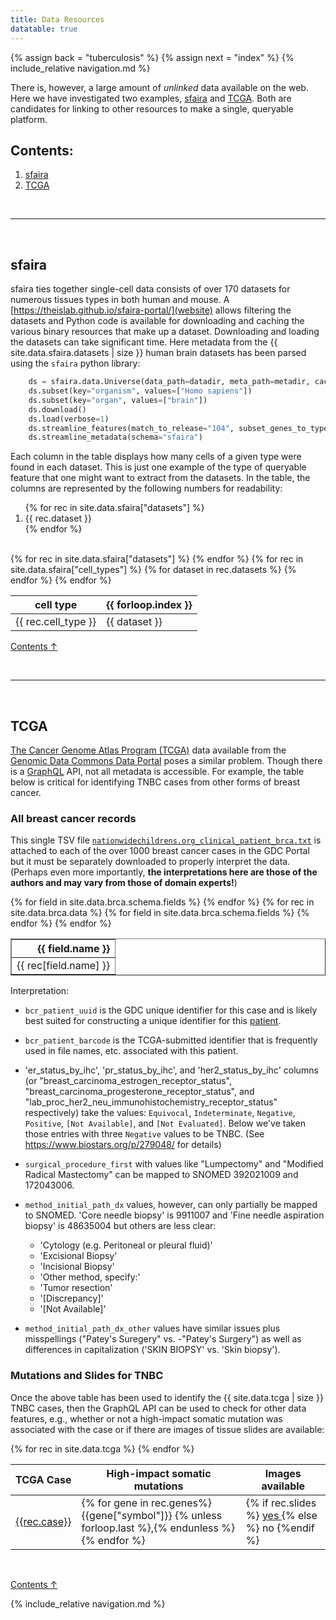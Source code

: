 ```yaml
---
title: Data Resources
datatable: true
---
```


{% assign back = "tuberculosis" %}
{% assign next = "index" %}
{% include_relative navigation.md %}

There is, however, a large amount of <i>unlinked</i> data available
on the web. Here we have investigated two examples, [sfaira](#sfaira)
and [TCGA](#tcga). Both are candidates for linking to other
resources to make a single, queryable platform.

## Contents:

<ol>
  <li><a href="#sfaira">sfaira</a></li>
  <li><a href="#tcga">TCGA</a></li>
</ol>

<br/>

----

<br/>

## sfaira

sfaira ties together single-cell data consists of over 170 datasets for numerous tissues
types in both human and mouse. A [https://theislab.github.io/sfaira-portal/](website)
allows filtering the datasets and Python code is available for downloading and caching
the various binary resources that make up a dataset. Downloading and loading the datasets can take
significant time. Here metadata from the {{ site.data.sfaira.datasets | size }}
human brain datasets has been parsed using the `sfaira` python library:

```python
    ds = sfaira.data.Universe(data_path=datadir, meta_path=metadir, cache_path=cachedir)
    ds.subset(key="organism", values=["Homo sapiens"])
    ds.subset(key="organ", values=["brain"])
    ds.download()
    ds.load(verbose=1)
    ds.streamline_features(match_to_release="104", subset_genes_to_type="protein_coding")
    ds.streamline_metadata(schema="sfaira")
```

Each column in the table displays how many cells of a given type were found in each dataset.
This is just one example of the type of queryable feature that one might want to extract from
the datasets. In the table, the columns are represented by the following numbers for readability:
<ol>
{% for rec in site.data.sfaira["datasets"] %}
   <li>{{ rec.dataset }}</li>
{% endfor %}
</ol>

<br/>

<table class="display" id="sfaira_table">
    <thead>
        <tr>
        <th>cell type</th>
{% for rec in site.data.sfaira["datasets"] %}
        <th>{{ forloop.index }}</th>
{% endfor %}
        </tr>
    </thead>
    <tbody>
{% for rec in site.data.sfaira["cell_types"] %}
        <tr>
            <td>{{ rec.cell_type }}</td>
{% for dataset in rec.datasets %}
            <td>{{ dataset }}</td>
{% endfor %}
        </tr>
{% endfor %}
    </tbody>
</table>

[Contents ↑](#contents)

<br/>

----

<br/>

## TCGA

[The Cancer Genome Atlas Program (TCGA)](https://www.cancer.gov/about-nci/organization/ccg/research/structural-genomics/tcga)
data available from the [Genomic Data Commons Data Portal](https://portal.gdc.cancer.gov/)
poses a similar problem. Though there is a [GraphQL](https://graphql.org/)
API, not all metadata is accessible. For example, the table below is critical
for identifying TNBC cases from other forms of breast cancer.

### All breast cancer records

This single TSV file
[`nationwidechildrens.org_clinical_patient_brca.txt`](https://portal.gdc.cancer.gov/files/8162d394-8b64-4da2-9f5b-d164c54b9608)
is attached to each of the over 1000 breast cancer cases in the GDC Portal but
it must be separately downloaded to properly interpret the data. (Perhaps even
more importantly, **the interpretations here are those of the authors and may
vary from those of domain experts!**)

<div>
<style scoped>
    .dataframe tbody tr th:only-of-type {
        vertical-align: middle;
    }

    .dataframe tbody tr th {
        vertical-align: top;
    }

    .dataframe thead th {
        text-align: right;
    }
</style>
<table border="1" class="display" id="nb1_table">
  <thead>
    <tr style="text-align: right;">
      {% for field in site.data.brca.schema.fields %}
      <th>{{ field.name }}</th>
      {% endfor %}
    </tr>
  </thead>
  <tbody>
    {% for rec in site.data.brca.data %}
    <tr>
      {% for field in site.data.brca.schema.fields %}
      <td>{{ rec[field.name] }}</td>
      {% endfor %}
    </tr>
    {% endfor %}
  </tbody>
</table>
</div>

Interpretation:

 * `bcr_patient_uuid` is the GDC unique identifier for this case and is likely
   best suited for constructing a unique identifier for this [patient](https://schema.org/Patient).

* `bcr_patient_barcode` is the TCGA-submitted identifier that is frequently
  used in file names, etc. associated with this patient.

* 'er_status_by_ihc', 'pr_status_by_ihc', and 'her2_status_by_ihc' columns (or
  "breast_carcinoma_estrogen_receptor_status",
  "breast_carcinoma_progesterone_receptor_status", and
  "lab_proc_her2_neu_immunohistochemistry_receptor_status" respectively) take
  the values: `Equivocal`, `Indeterminate`, `Negative`, `Positive`,
  `[Not Available]`, and `[Not Evaluated]`. Below we've taken those entries
  with three `Negative` values to be TNBC.
  (See <https://www.biostars.org/p/279048/> for details)

* `surgical_procedure_first` with values like "Lumpectomy" and "Modified Radical Mastectomy"
  can be mapped to SNOMED 392021009 and 172043006.

* `method_initial_path_dx` values, however, can only partially be mapped to SNOMED.
   'Core needle biopsy' is 9911007 and 'Fine needle aspiration biopsy' is 48635004
   but others are less clear:
   - 'Cytology (e.g. Peritoneal or pleural fluid)'
   - 'Excisional Biopsy'
   - 'Incisional Biopsy'
   - 'Other method, specify:'
   - 'Tumor resection'
   - '[Discrepancy]'
   - '[Not Available]'

* `method_initial_path_dx_other` values have similar issues plus misspellings
   ("Patey's Suregery" vs. -"Patey's Surgery") as well as differences in
   capitalization ('SKIN BIOPSY' vs. 'Skin biopsy').

### Mutations and Slides for TNBC

Once the above table has been used to identify the {{ site.data.tcga | size }}
TNBC cases, then the GraphQL API can be used to check for other data features,
e.g., whether or not a high-impact somatic mutation was associated with the
case or if there are images of tissue slides are available:

<table class="display" id="tcga_table">
    <thead>
        <tr>
        <th>TCGA Case</th>
        <th>High-impact somatic mutations</th>
        <th>Images available</th>
        </tr>
    </thead>
    <tbody>
{% for rec in site.data.tcga %}
        <tr>
            <td><a href="https://portal.gdc.cancer.gov/cases/{{ rec.case }}">{{rec.case}}</a></td>
            <td>{% for gene in rec.genes%}
                {{gene["symbol"]}} {% unless forloop.last %},{% endunless %}
                {% endfor %}
            </td>
            <td>
                {% if rec.slides %}
                <a href="https://portal.gdc.cancer.gov/repository?filters=%7B%22content%22%3A%5B%7B%22content%22%3A%7B%22field%22%3A%22cases.case_id%22%2C%22value%22%3A%5B%22{{rec.case}}%22%5D%7D%2C%22op%22%3A%22in%22%7D%2C%7B%22content%22%3A%7B%22field%22%3A%22files.experimental_strategy%22%2C%22value%22%3A%5B%22Tissue%20Slide%22%5D%7D%2C%22op%22%3A%22in%22%7D%5D%2C%22op%22%3A%22and%22%7D&searchTableTab=files">
                    yes
                </a>
                {% else %}
                no
                {%endif %}
            </td>
        </tr>
{% endfor %}
    </tbody>
</table>

<br/>

[Contents ↑](#contents)

{% include_relative navigation.md %}

<script>
$(document).ready( function () {
    $('#tcga_table').DataTable();
} );
$(document).ready( function () {
    $('#sfaira_table').DataTable();
} );
$(document).ready( function () {
    $('#nb1_table').DataTable( {
          "scrollX": true
    });
} );
</script>
